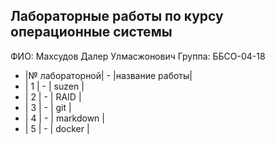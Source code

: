 ## Лабораторные работы по курсу операционные системы
 ФИО: Махсудов Далер Улмасжонович
Группа: ББСО-04-18
- |№ лабораторной|   -   |название работы|
- |       1      |   -   |     suzen    |
- |       2      |   -   |     RAID     |
- |       3      |   -   |     git      |
- |       4      |   -   |     markdown |
- |       5      |   -   |     docker   |
